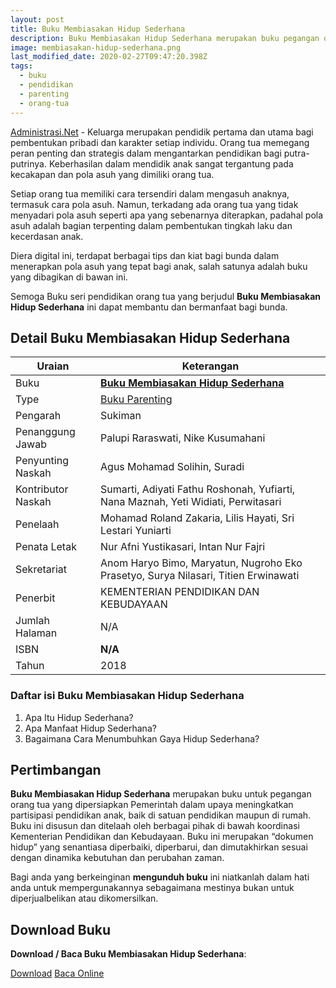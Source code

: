 ```yaml
---
layout: post
title: Buku Membiasakan Hidup Sederhana
description: Buku Membiasakan Hidup Sederhana merupakan buku pegangan orang tua sebagai upaya untuk Membiasakan Anak Hidup Sederhana.
image: membiasakan-hidup-sederhana.png
last_modified_date: 2020-02-27T09:47:20.398Z
tags:
  - buku
  - pendidikan
  - parenting
  - orang-tua
---
```


[Administrasi.Net](https://administrasi.net "Administrasi.Net") - Keluarga merupakan pendidik pertama dan utama bagi pembentukan pribadi dan karakter setiap individu. Orang tua memegang peran penting dan strategis dalam mengantarkan pendidikan bagi putra-putrinya. Keberhasilan dalam mendidik anak sangat tergantung pada kecakapan dan pola asuh yang dimiliki orang tua.

Setiap orang tua memiliki cara tersendiri dalam mengasuh anaknya, termasuk cara pola asuh. Namun, terkadang ada orang tua yang tidak menyadari pola asuh seperti apa yang sebenarnya diterapkan, padahal pola asuh adalah bagian terpenting dalam pembentukan tingkah laku dan kecerdasan anak.

Diera digital ini, terdapat berbagai tips dan kiat bagi bunda dalam menerapkan pola asuh yang tepat bagi anak, salah satunya adalah buku yang dibagikan di bawan ini.

Semoga Buku seri pendidikan orang tua yang berjudul **Buku Membiasakan Hidup Sederhana** ini dapat membantu dan bermanfaat bagi bunda.

## Detail Buku Membiasakan Hidup Sederhana

|Uraian|Keterangan|
| --- | --- |
|Buku|<a href="/bse/buku-membiasakan-hidup-sederhana" title="Buku Membiasakan Hidup Sederhana"><strong>Buku Membiasakan Hidup Sederhana</strong></a>|
|Type|<a href="/bse/parenting" title="Buku Parenting" target="_blank">Buku Parenting</a>|
|Pengarah|Sukiman|
|Penanggung Jawab|Palupi Raraswati, Nike Kusumahani|
|Penyunting Naskah|Agus Mohamad Solihin, Suradi|
|Kontributor Naskah|Sumarti, Adiyati Fathu Roshonah, Yufiarti, Nana Maznah, Yeti Widiati, Perwitasari|
|Penelaah|Mohamad Roland Zakaria, Lilis Hayati, Sri Lestari Yuniarti|
|Penata Letak|Nur Afni Yustikasari, Intan Nur Fajri|
|Sekretariat|Anom Haryo Bimo, Maryatun, Nugroho Eko Prasetyo, Surya Nilasari, Titien Erwinawati|
|Penerbit|KEMENTERIAN PENDIDIKAN DAN KEBUDAYAAN|
|Jumlah Halaman|N/A|
|ISBN|<strong>N/A</strong>|
|Tahun|2018|

### Daftar isi Buku Membiasakan Hidup Sederhana
1. Apa Itu Hidup Sederhana? 
2. Apa Manfaat Hidup Sederhana?
3. Bagaimana Cara Menumbuhkan Gaya Hidup Sederhana?

## Pertimbangan
**Buku Membiasakan Hidup Sederhana** merupakan buku untuk pegangan orang tua yang dipersiapkan Pemerintah dalam upaya meningkatkan partisipasi pendidikan anak, baik di satuan pendidikan maupun di rumah. Buku ini disusun dan ditelaah oleh berbagai pihak di bawah koordinasi Kementerian Pendidikan dan Kebudayaan. Buku ini merupakan “dokumen hidup” yang senantiasa diperbaiki, diperbarui, dan dimutakhirkan sesuai dengan dinamika kebutuhan dan perubahan zaman.

Bagi anda yang berkeinginan <b>mengunduh buku</b> ini niatkanlah dalam hati anda untuk mempergunakannya sebagaimana mestinya bukan untuk diperjualbelikan atau dikomersilkan.
  
## Download Buku
**Download / Baca Buku Membiasakan Hidup Sederhana**:
<p class="center"><a class="button download" href="https://docs.google.com/uc?export=download&id=1xXqcBB8GDv1byfSLdyC0XLGxpiYBSHk4" rel="nofollow" target="_blank" title="Download Buku Membiasakan Hidup Sederhana">Download</a>
<a class="button demo open-dialog" href="https://drive.google.com/file/d/1xXqcBB8GDv1byfSLdyC0XLGxpiYBSHk4/preview" rel="nofollow" target="_blank" title="Baca Buku Membiasakan Hidup Sederhana">Baca Online</a></p>
